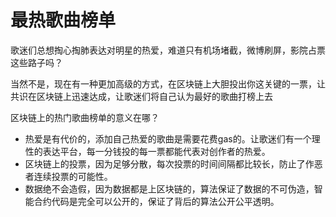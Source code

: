 # 最热歌曲榜单

歌迷们总想掏心掏肺表达对明星的热爱，难道只有机场堵截，微博刷屏，影院占票这些路子吗？

当然不是，现在有一种更加高级的方式，在区块链上大胆投出你这关键的一票，让共识在区块链上迅速达成，让歌迷们将自己认为最好的歌曲打榜上去

区块链上的热门歌曲榜单的意义在哪？

- 热爱是有代价的，添加自己热爱的歌曲是需要花费gas的。让歌迷们有一个理性的表达平台，每一分钱投的每一票都能代表对创作者的热爱。
- 区块链上的投票，因为足够分散，每次投票的时间间隔都比较长，防止了作恶者连续投票的可能性。
- 数据绝不会造假，因为数据都是上区块链的，算法保证了数据的不可伪造，智能合约代码是完全可以公开的，保证了背后的算法公开公平透明。